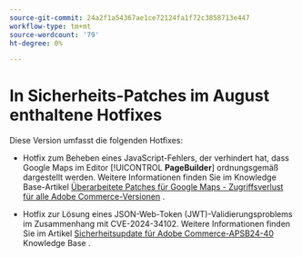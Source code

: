 ```yaml
---
source-git-commit: 24a2f1a54367ae1ce72124fa1f72c3858713e447
workflow-type: tm+mt
source-wordcount: '79'
ht-degree: 0%

---
```

# In Sicherheits-Patches im August enthaltene Hotfixes

Diese Version umfasst die folgenden Hotfixes:

* Hotfix zum Beheben eines JavaScript-Fehlers, der verhindert hat, dass Google Maps im Editor [!UICONTROL **PageBuilder**] ordnungsgemäß dargestellt werden. Weitere Informationen finden Sie im Knowledge Base-Artikel [Überarbeitete Patches für Google Maps - Zugriffsverlust für alle Adobe Commerce-Versionen](https://experienceleague.adobe.com/en/docs/commerce-knowledge-base/kb/troubleshooting/site-down-or-unresponsive/revised-patches-for-google-maps-access-loss-on-all-adobe-commerce-versions) .

<!--
ACP2E-3156
ACP2E-3157
ACP2E-3158
ACP2E-3159
-->

* Hotfix zur Lösung eines JSON-Web-Token (JWT)-Validierungsproblems im Zusammenhang mit CVE-2024-34102. Weitere Informationen finden Sie im Artikel [Sicherheitsupdate für Adobe Commerce-APSB24-40](https://experienceleague.adobe.com/en/docs/commerce-knowledge-base/kb/troubleshooting/known-issues-patches-attached/security-update-available-for-adobe-commerce-apsb24-40-revised-to-include-isolated-patch-for-cve-2024-34102) Knowledge Base .

<!--
AC-12486
AC-12487
AC-12488
AC-12489
--->